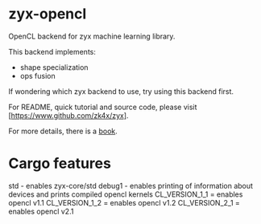 # zyx-opencl

OpenCL backend for zyx machine learning library.

This backend implements:
- shape specialization
- ops fusion

If wondering which zyx backend to use, try using this backend first.

For README, quick tutorial and source code, please visit [https://www.github.com/zk4x/zyx].

For more details, there is a [book](https://www.github.com/zk4x/zyx/tree/main/zyx-book).

# Cargo features

std - enables zyx-core/std
debug1 - enables printing of information about devices and prints compiled opencl kernels
CL_VERSION_1_1 = enables opencl v1.1
CL_VERSION_1_2 = enables opencl v1.2
CL_VERSION_2_1 = enables opencl v2.1
